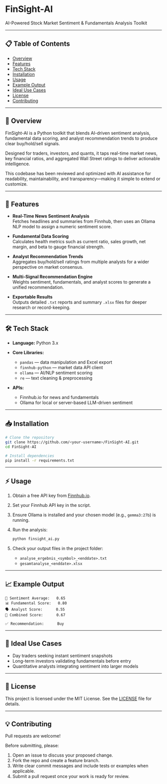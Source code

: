 # FinSight-AI

AI-Powered Stock Market Sentiment & Fundamentals Analysis Toolkit

---

## 📋 Table of Contents

- [Overview](#📌-overview)  
- [Features](#🚀-features)  
- [Tech Stack](#🛠-tech-stack)  
- [Installation](#📥-installation)  
- [Usage](#⚡-usage)  
- [Example Output](#📈-example-output)  
- [Ideal Use Cases](#🔮-ideal-use-cases)  
- [License](#📜-license)  
- [Contributing](#💡-contributing)  

---

## 📌 Overview

FinSight-AI is a Python toolkit that blends AI-driven sentiment analysis, fundamental data scoring, and analyst recommendation trends to produce clear buy/hold/sell signals.  

Designed for traders, investors, and quants, it taps real-time market news, key financial ratios, and aggregated Wall Street ratings to deliver actionable intelligence.  

This codebase has been reviewed and optimized with AI assistance for readability, maintainability, and transparency—making it simple to extend or customize.

---

## 🚀 Features

- **Real-Time News Sentiment Analysis**  
  Fetches headlines and summaries from Finnhub, then uses an Ollama NLP model to assign a numeric sentiment score.

- **Fundamental Data Scoring**  
  Calculates health metrics such as current ratio, sales growth, net margin, and beta to gauge financial strength.

- **Analyst Recommendation Trends**  
  Aggregates buy/hold/sell ratings from multiple analysts for a wider perspective on market consensus.

- **Multi-Signal Recommendation Engine**  
  Weights sentiment, fundamentals, and analyst scores to generate a unified recommendation.

- **Exportable Results**  
  Outputs detailed `.txt` reports and summary `.xlsx` files for deeper research or record-keeping.

---

## 🛠 Tech Stack

- **Language:** Python 3.x  
- **Core Libraries:**  
  - `pandas` — data manipulation and Excel export  
  - `finnhub-python` — market data API client  
  - `ollama` — AI/NLP sentiment scoring  
  - `re` — text cleaning & preprocessing  

- **APIs:**  
  - Finnhub.io for news and fundamentals  
  - Ollama for local or server-based LLM-driven sentiment  

---

## 📥 Installation

```bash
# Clone the repository
git clone https://github.com/<your-username>/FinSight-AI.git
cd FinSight-AI

# Install dependencies
pip install -r requirements.txt
```

---

## ⚡ Usage

1. Obtain a free API key from [Finnhub.io](https://finnhub.io).  
2. Set your Finnhub API key in the script.  
3. Ensure Ollama is installed and your chosen model (e.g., `gemma3:27b`) is running.  
4. Run the analysis:

   ```bash
   python finsight_ai.py
   ```

5. Check your output files in the project folder:  
   - `analyse_ergebnis_<symbol>_<enddate>.txt`  
   - `gesamtanalyse_<enddate>.xlsx`  

---

## 📈 Example Output

```text
🧮 Sentiment Average:   0.65
📊 Fundamental Score:   0.80
🗣️ Analyst Score:      0.55
🔗 Combined Score:      0.67

✅ Recommendation:      Buy
```

---

## 🔮 Ideal Use Cases

- Day traders seeking instant sentiment snapshots  
- Long-term investors validating fundamentals before entry  
- Quantitative analysts integrating sentiment into larger models  

---

## 📜 License

This project is licensed under the MIT License. See the [LICENSE](LICENSE) file for details.

---

## 💡 Contributing

Pull requests are welcome!  

Before submitting, please:

1. Open an issue to discuss your proposed change.  
2. Fork the repo and create a feature branch.  
3. Write clear commit messages and include tests or examples when applicable.  
4. Submit a pull request once your work is ready for review.  
```
